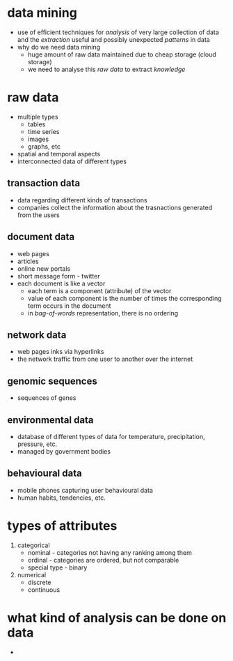 # data mining
- use of efficient techniques for *analysis* of very large collection of data and the *extraction* useful and possibly unexpected *patterns* in data
- why do we need data mining
	- huge amount of raw data maintained due to cheap storage (cloud storage)
	- we need to analyse this *raw data* to extract *knowledge*

# raw data
- multiple types
	- tables
	- time series
	- images
	- graphs, etc
- spatial and temporal aspects
- interconnected data of different types

## transaction data
- data regarding different kinds of transactions
- companies collect the information about the trasnactions generated from the users

## document data
- web pages
- articles
- online new portals
- short message form - twitter
- each document is like a vector
	- each term is a component (attribute) of the vector
	- value of each component is the number of times the corresponding term occurs in the document
	- in *bag-of-words* representation, there is no ordering

## network data
- web pages inks via hyperlinks
- the network traffic from one user to another over the internet

## genomic sequences
- sequences of genes

## environmental data
- database of different types of data for temperature, precipitation, pressure, etc.
- managed by government bodies

## behavioural data
- mobile phones capturing user behavioural data 
- human habits, tendencies, etc. 

# types of attributes
1. categorical
	- nominal - categories not having any ranking among them
	- ordinal - categories are ordered, but not comparable
	- special type - binary
2. numerical
	- discrete
	- continuous




# what kind of analysis can be done on data
- 